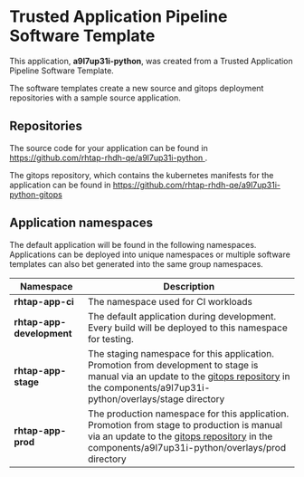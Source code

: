 # Trusted Application Pipeline Software Template

This application, **a9l7up31i-python**, was created from a Trusted Application Pipeline Software Template.

The software templates create a new source and gitops deployment repositories with a sample source application. 

## Repositories

The source code for your application can be found in [https://github.com/rhtap-rhdh-qe/a9l7up31i-python ](https://github.com/rhtap-rhdh-qe/a9l7up31i-python ).
 
The gitops repository, which contains the kubernetes manifests for the application can be found in 
[https://github.com/rhtap-rhdh-qe/a9l7up31i-python-gitops ](https://github.com/rhtap-rhdh-qe/a9l7up31i-python-gitops ) 

## Application namespaces 

The default application will be found in the following namespaces. Applications can be deployed into unique namespaces or multiple software templates can also bet generated into the same group namespaces.  

|  Namespace   |  Description   |  
| -------- | -------- |
| **rhtap-app-ci** | The namespace used for CI workloads |
| **rhtap-app-development** | The default application during development. Every build will be deployed to this namespace for testing. |
| **rhtap-app-stage** | The staging namespace for this application. Promotion from development to stage is manual via an update to the [gitops repository](https://github.com/rhtap-rhdh-qe/a9l7up31i-python-gitops ) in the components/a9l7up31i-python/overlays/stage directory |
| **rhtap-app-prod** | The production namespace for this application. Promotion from stage to production is manual via an update to the [gitops repository](https://github.com/rhtap-rhdh-qe/a9l7up31i-python-gitops ) in the components/a9l7up31i-python/overlays/prod directory |